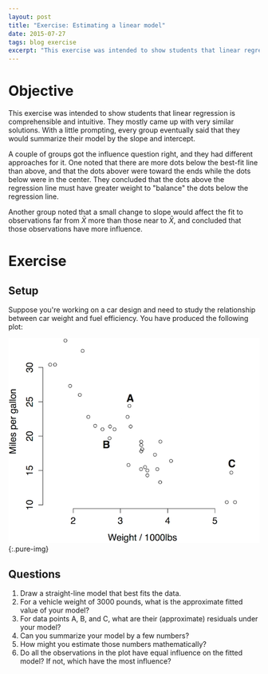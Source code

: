 ```yaml
---
layout: post
title: "Exercise: Estimating a linear model"
date: 2015-07-27
tags: blog exercise
excerpt: "This exercise was intended to show students that linear regression is comprehensible and intuitive. They mostly came up with very similar solutions. With a little prompting, every group eventually said that they would summarize their model by the slope and intercept."
---
```


# Objective
This exercise was intended to show students that linear regression is comprehensible and intuitive. They mostly came up with very similar solutions. With a little prompting, every group eventually said that they would summarize their model by the slope and intercept.

A couple of groups got the influence question right, and they had different approaches for it. One noted that there are more dots below the best-fit line than above, and that the dots abover were toward the ends while the dots below were in the center. They concluded that the dots above the regression line must have greater weight to "balance" the dots below the regression line.

Another group noted that a small change to slope would affect the fit to observations far from ${\bar X}$ more than those near to ${\bar X}$, and concluded that those observations have more influence.

# Exercise

## Setup
Suppose you're working on a car design and need to study the relationship between car weight and fuel efficiency. You have produced the following plot:

![Fuel efficiency of several car models versus their weight](/images/2015/7/27/mpg.png){:.pure-img}

## Questions

1. Draw a straight-line model that best fits the data.
2. For a vehicle weight of 3000 pounds, what is the approximate fitted value of your model?
3. For data points A, B, and C, what are their (approximate) residuals under your model?
4. Can you summarize your model by a few numbers?
5. How might you estimate those numbers mathematically?
6. Do all the observations in the plot have equal influence on the fitted model? If not, which have the most influence?